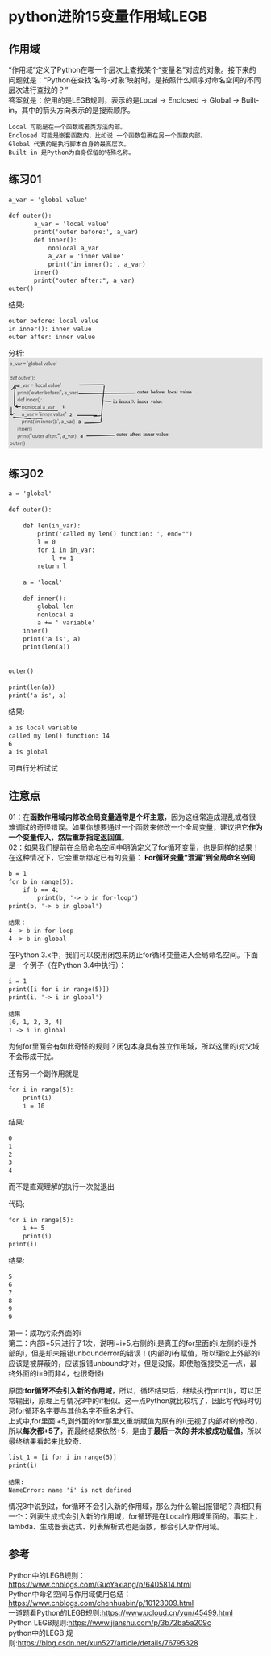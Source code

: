 # python进阶15变量作用域LEGB
## 作用域
“作用域”定义了Python在哪一个层次上查找某个“变量名”对应的对象。接下来的问题就是：“Python在查找‘名称-对象’映射时，是按照什么顺序对命名空间的不同层次进行查找的？”  
答案就是：使用的是LEGB规则，表示的是Local -> Enclosed -> Global -> Built-in，其中的箭头方向表示的是搜索顺序。  
```
Local 可能是在一个函数或者类方法内部。
Enclosed 可能是嵌套函数内，比如说 一个函数包裹在另一个函数内部。
Global 代表的是执行脚本自身的最高层次。
Built-in 是Python为自身保留的特殊名称。
```

## 练习01  
```
a_var = 'global value'

def outer():
       a_var = 'local value'
       print('outer before:', a_var)
       def inner():
           nonlocal a_var
           a_var = 'inner value'
           print('in inner():', a_var)
       inner()
       print("outer after:", a_var)
outer()
```
结果:  
```
outer before: local value
in inner(): inner value
outer after: inner value
```

分析:  
![](_v_images/20200603230943341_2133827143.png)  


## 练习02
```
a = 'global'

def outer():

    def len(in_var):
        print('called my len() function: ', end="")
        l = 0
        for i in in_var:
            l += 1
        return l

    a = 'local'

    def inner():
        global len
        nonlocal a
        a += ' variable'
    inner()
    print('a is', a)
    print(len(a))


outer()

print(len(a))
print('a is', a)
```
结果:  
```
a is local variable
called my len() function: 14
6
a is global
```
可自行分析试试  

## 注意点
01：在**函数作用域内修改全局变量通常是个坏主意**，因为这经常造成混乱或者很难调试的奇怪错误。如果你想要通过一个函数来修改一个全局变量，建议把它**作为一个变量传入，然后重新指定返回值**。  
02：如果我们提前在全局命名空间中明确定义了for循环变量，也是同样的结果！在这种情况下，它会重新绑定已有的变量：
**For循环变量“泄漏”到全局命名空间**  
```
b = 1
for b in range(5):
    if b == 4:
        print(b, '-> b in for-loop')
print(b, '-> b in global')

结果：
4 -> b in for-loop
4 -> b in global
```
在Python 3.x中，我们可以使用闭包来防止for循环变量进入全局命名空间。下面是一个例子（在Python 3.4中执行）：
```
i = 1
print([i for i in range(5)])
print(i, '-> i in global')

结果
[0, 1, 2, 3, 4]
1 -> i in global
```
为何for里面会有如此奇怪的规则？闭包本身具有独立作用域，所以这里的i对父域不会形成干扰。  

还有另一个副作用就是  
```
for i in range(5):
    print(i)
    i = 10
```
结果:  
```
0
1
2
3
4
```
而不是直观理解的执行一次就退出  

代码;  
```
for i in range(5):
    i += 5
    print(i)
print(i)
```
结果:  
```
5
6
7
8
9
9
```
第一：成功污染外面的i  
第二：内部i+5只进行了1次，说明i=i+5,右侧的i,是真正的for里面的i,左侧的i是外部的i，但是却未报错unbounderror的错误！(内部的i有赋值，所以理论上外部的i应该是被屏蔽的，应该报错unbound才对，但是没报。即使勉强接受这一点，最终外面的i=9而非4，也很奇怪)    

原因:**for循环不会引入新的作用域**，所以，循环结束后，继续执行print(i)，可以正常输出i，原理上与情况3中的if相似。这一点Python就比较坑了，因此写代码时切忌for循环名字要与其他名字不重名才行。  
上式中,for里面i+5,到外面的for那里又重新赋值为原有的i(无视了内部对i的修改)，所以**每次都+5了**，而最终结果依然+5，是由于**最后一次的i并未被成功赋值**，所以最终结果看起来比较奇.  

```
list_1 = [i for i in range(5)]
print(i)

结果:  
NameError: name 'i' is not defined
```
情况3中说到过，for循环不会引入新的作用域，那么为什么输出报错呢？真相只有一个：列表生成式会引入新的作用域，for循环是在Local作用域里面的。事实上，lambda、生成器表达式、列表解析式也是函数，都会引入新作用域。

## 参考
Python中的LEGB规则：https://www.cnblogs.com/GuoYaxiang/p/6405814.html  
Python中命名空间与作用域使用总结：https://www.cnblogs.com/chenhuabin/p/10123009.html  
一道题看Python的LEGB规则:https://www.ucloud.cn/yun/45499.html  
Python LEGB规则:https://www.jianshu.com/p/3b72ba5a209c  
python中的LEGB 规则:https://blog.csdn.net/xun527/article/details/76795328  

